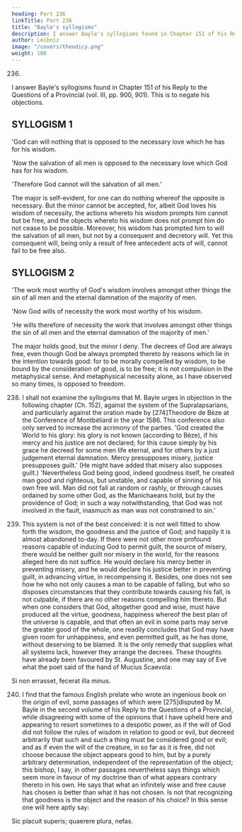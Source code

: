 ```yaml
---
heading: Part 236
linkTitle: Part 236
title: "Bayle's syllogisms"
description: I answer Bayle's syllogisms found in Chapter 151 of his Reply to the Questions of a Provincial (vol. III, pp. 900, 901)
author: Leibniz
image: "/covers/theodicy.png"
weight: 100
---
```



236. 

I answer Bayle's syllogisms found in Chapter 151 of his Reply to the Questions of a Provincial (vol. III, pp. 900, 901).  This is to negate his objections.


## SYLLOGISM 1

'God can will nothing that is opposed to the necessary love which he has for his wisdom.

'Now the salvation of all men is opposed to the necessary love which God has for his wisdom.

'Therefore God cannot will the salvation of all men.'

The major is self-evident, for one can do nothing whereof the opposite is necessary. But the minor cannot be accepted, for, albeit God loves his wisdom of necessity, the actions whereto his wisdom prompts him cannot but be free, and the objects whereto his wisdom does not prompt him do not cease to be possible. Moreover, his wisdom has prompted him to will the salvation of all men, but not by a consequent and decretory will. Yet this consequent will, being only a result of free antecedent acts of will, cannot fail to be free also.


## SYLLOGISM 2

'The work most worthy of God's wisdom involves amongst other things the sin of all men and the eternal damnation of the majority of men.

'Now God wills of necessity the work most worthy of his wisdom.

'He wills therefore of necessity the work that involves amongst other things the sin of all men and the eternal damnation of the majority of men.'

The major holds good, but the minor I deny. The decrees of God are always free, even though God be always prompted thereto by reasons which lie in the intention towards good: for to be morally compelled by wisdom, to be bound by the consideration of good, is to be free; it is not compulsion in the metaphysical sense. And metaphysical necessity alone, as I have observed so many times, is opposed to freedom.

238. I shall not examine the syllogisms that M. Bayle urges in objection in the following chapter (Ch. 152), against the system of the Supralapsarians, and particularly against the oration made by [274]Theodore de Bèze at the Conference of Montbéliard in the year 1586. This conference also only served to increase the acrimony of the parties. 'God created the World to his glory: his glory is not known (according to Bèze), if his mercy and his justice are not declared; for this cause simply by his grace he decreed for some men life eternal, and for others by a just judgement eternal damnation. Mercy presupposes misery, justice presupposes guilt.' (He might have added that misery also supposes guilt.) 'Nevertheless God being good, indeed goodness itself, he created man good and righteous, but unstable, and capable of sinning of his own free will. Man did not fall at random or rashly, or through causes ordained by some other God, as the Manichaeans hold, but by the providence of God; in such a way notwithstanding, that God was not involved in the fault, inasmuch as man was not constrained to sin.'

239. This system is not of the best conceived: it is not well fitted to show forth the wisdom, the goodness and the justice of God; and happily it is almost abandoned to-day. If there were not other more profound reasons capable of inducing God to permit guilt, the source of misery, there would be neither guilt nor misery in the world, for the reasons alleged here do not suffice. He would declare his mercy better in preventing misery, and he would declare his justice better in preventing guilt, in advancing virtue, in recompensing it. Besides, one does not see how he who not only causes a man to be capable of falling, but who so disposes circumstances that they contribute towards causing his fall, is not culpable, if there are no other reasons compelling him thereto. But when one considers that God, altogether good and wise, must have produced all the virtue, goodness, happiness whereof the best plan of the universe is capable, and that often an evil in some parts may serve the greater good of the whole, one readily concludes that God may have given room for unhappiness, and even permitted guilt, as he has done, without deserving to be blamed. It is the only remedy that supplies what all systems lack, however they arrange the decrees. These thoughts have already been favoured by St. Augustine, and one may say of Eve what the poet said of the hand of Mucius Scaevola:

Si non errasset, fecerat illa minus.

240. I find that the famous English prelate who wrote an ingenious book on the origin of evil, some passages of which were [275]disputed by M. Bayle in the second volume of his Reply to the Questions of a Provincial, while disagreeing with some of the opinions that I have upheld here and appearing to resort sometimes to a despotic power, as if the will of God did not follow the rules of wisdom in relation to good or evil, but decreed arbitrarily that such and such a thing must be considered good or evil; and as if even the will of the creature, in so far as it is free, did not choose because the object appears good to him, but by a purely arbitrary determination, independent of the representation of the object; this bishop, I say, in other passages nevertheless says things which seem more in favour of my doctrine than of what appears contrary thereto in his own. He says that what an infinitely wise and free cause has chosen is better than what it has not chosen. Is not that recognizing that goodness is the object and the reason of his choice? In this sense one will here aptly say:

Sic placuit superis; quaerere plura, nefas.
